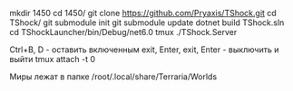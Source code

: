mkdir 1450
cd 1450/
git clone https://github.com/Pryaxis/TShock.git
cd TShock/
git submodule init
git submodule update
dotnet build TShock.sln
cd TShockLauncher/bin/Debug/net6.0
tmux
./TShock.Server

Ctrl+B, D - оставить включенным
exit, Enter, exit, Enter - выключить и выйти
tmux attach -t 0

Миры лежат в папке /root/.local/share/Terraria/Worlds
